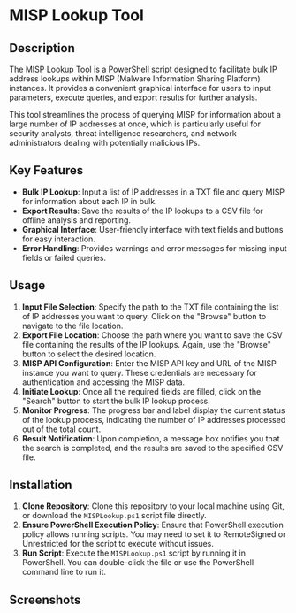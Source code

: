 # MISP Lookup Tool

## Description
The MISP Lookup Tool is a PowerShell script designed to facilitate bulk IP address lookups within MISP (Malware Information Sharing Platform) instances. It provides a convenient graphical interface for users to input parameters, execute queries, and export results for further analysis.

This tool streamlines the process of querying MISP for information about a large number of IP addresses at once, which is particularly useful for security analysts, threat intelligence researchers, and network administrators dealing with potentially malicious IPs.

## Key Features
- **Bulk IP Lookup**: Input a list of IP addresses in a TXT file and query MISP for information about each IP in bulk.
- **Export Results**: Save the results of the IP lookups to a CSV file for offline analysis and reporting.
- **Graphical Interface**: User-friendly interface with text fields and buttons for easy interaction.
- **Error Handling**: Provides warnings and error messages for missing input fields or failed queries.

## Usage
1. **Input File Selection**: Specify the path to the TXT file containing the list of IP addresses you want to query. Click on the "Browse" button to navigate to the file location.
2. **Export File Location**: Choose the path where you want to save the CSV file containing the results of the IP lookups. Again, use the "Browse" button to select the desired location.
3. **MISP API Configuration**: Enter the MISP API key and URL of the MISP instance you want to query. These credentials are necessary for authentication and accessing the MISP data.
4. **Initiate Lookup**: Once all the required fields are filled, click on the "Search" button to start the bulk IP lookup process.
5. **Monitor Progress**: The progress bar and label display the current status of the lookup process, indicating the number of IP addresses processed out of the total count.
6. **Result Notification**: Upon completion, a message box notifies you that the search is completed, and the results are saved to the specified CSV file.

## Installation
1. **Clone Repository**: Clone this repository to your local machine using Git, or download the `MISPLookup.ps1` script file directly.
2. **Ensure PowerShell Execution Policy**: Ensure that PowerShell execution policy allows running scripts. You may need to set it to RemoteSigned or Unrestricted for the script to execute without issues.
3. **Run Script**: Execute the `MISPLookup.ps1` script by running it in PowerShell. You can double-click the file or use the PowerShell command line to run it.

## Screenshots


